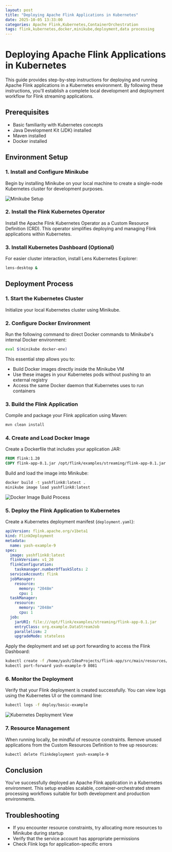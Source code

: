 ```yaml
---
layout: post
title: "Deploying Apache Flink Applications in Kubernetes"
date: 2025-10-05 13:33:00
categories: Apache Flink,Kubernetes,ContainerOrchestration
tags: flink,kubernetes,docker,minikube,deployment,data processing
---
```


# Deploying Apache Flink Applications in Kubernetes

This guide provides step-by-step instructions for deploying and running Apache Flink applications in a Kubernetes environment. By following these instructions, you'll establish a complete local development and deployment workflow for Flink streaming applications.

## Prerequisites

- Basic familiarity with Kubernetes concepts
- Java Development Kit (JDK) installed
- Maven installed
- Docker installed

## Environment Setup

### 1. Install and Configure Minikube

Begin by installing Minikube on your local machine to create a single-node Kubernetes cluster for development purposes.

![Minikube Setup](https://loneshark99.github.io/images/StartKubernetesCluster.png "Starting a Minikube Kubernetes Cluster")

### 2. Install the Flink Kubernetes Operator

Install the Apache Flink Kubernetes Operator as a Custom Resource Definition (CRD). This operator simplifies deploying and managing Flink applications within Kubernetes.

### 3. Install Kubernetes Dashboard (Optional)

For easier cluster interaction, install Lens Kubernetes Explorer:

```bash
lens-desktop &
```

## Deployment Process

### 1. Start the Kubernetes Cluster

Initialize your local Kubernetes cluster using Minikube.

### 2. Configure Docker Environment

Run the following command to direct Docker commands to Minikube's internal Docker environment:

```bash
eval $(minikube docker-env)
```

This essential step allows you to:
- Build Docker images directly inside the Minikube VM
- Use these images in your Kubernetes pods without pushing to an external registry
- Access the same Docker daemon that Kubernetes uses to run containers

### 3. Build the Flink Application

Compile and package your Flink application using Maven:

```bash
mvn clean install
```

### 4. Create and Load Docker Image

Create a Dockerfile that includes your application JAR:

```dockerfile
FROM flink:1.20
COPY flink-app-0.1.jar /opt/flink/examples/streaming/flink-app-0.1.jar
```

Build and load the image into Minikube:

```bash
docker build -t yashflink8:latest .
minikube image load yashflink8:latest
```

![Docker Image Build Process](https://loneshark99.github.io/images/BuildAndLoadDockerImage.png "Building and Loading the Docker Image")

### 5. Deploy the Flink Application to Kubernetes

Create a Kubernetes deployment manifest (`deployment.yaml`):

```yaml
apiVersion: flink.apache.org/v1beta1
kind: FlinkDeployment
metadata:
  name: yash-example-9
spec:
  image: yashflink8:latest
  flinkVersion: v1_20
  flinkConfiguration:
    taskmanager.numberOfTaskSlots: 2
  serviceAccount: flink
  jobManager:
    resource:
      memory: "2048m"
      cpu: 1
  taskManager:
    resource:
      memory: "2048m"
      cpu: 1
  job:
    jarURI: file:///opt/flink/examples/streaming/flink-app-0.1.jar
    entryClass: org.example.DataStreamJob
    parallelism: 2
    upgradeMode: stateless
```

Apply the deployment and set up port forwarding to access the Flink Dashboard:

```bash
kubectl create -f /home/yash/IdeaProjects/flink-app/src/main/resources/deployment.yaml
kubectl port-forward yash-example-9 8081
```

### 6. Monitor the Deployment

Verify that your Flink deployment is created successfully. You can view logs using the Kubernetes UI or the command line:

```bash
kubectl logs -f deploy/basic-example
```

![Kubernetes Deployment View](https://loneshark99.github.io/images/KubernetesDeployment.png "Kubernetes Deployment Dashboard")

### 7. Resource Management

When running locally, be mindful of resource constraints. Remove unused applications from the Custom Resources Definition to free up resources:

```bash
kubectl delete flinkdeployment yash-example-9
```

## Conclusion

You've successfully deployed an Apache Flink application in a Kubernetes environment. This setup enables scalable, container-orchestrated stream processing workflows suitable for both development and production environments.

## Troubleshooting

- If you encounter resource constraints, try allocating more resources to Minikube during startup
- Verify that the service account has appropriate permissions
- Check Flink logs for application-specific errors

